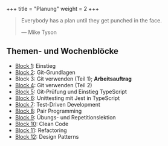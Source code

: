 +++
title = "Planung"
weight = 2
+++

> Everybody has a plan until they get punched in the face.
> 
> — Mike Tyson

## Themen- und Wochenblöcke

- [Block 1](01-einstieg/): Einstieg
- [Block 2](02-git-grundlagen/): Git-Grundlagen
- Block 3: Git verwenden (Teil 1); **Arbeitsauftrag**
- [Block 4](04-git-verwenden-2/): Git verwenden (Teil 2)
- [Block 5](05-git-pruefung-typescript-einstieg/): Git-Prüfung und Einstieg TypeScript
- [Block 6](06-unittesting/): Unittesting mit Jest in TypeScript
- [Block 7](07-test-driven-development/): Test-Driven Development
- [Block 8](08-pair-programming/): Pair Programming
- [Block 9](09-uebungslektion/): Übungs- und Repetitionslektion
- [Block 10](10-clean-code/): Clean Code
- [Block 11](11-refactoring/): Refactoring
- [Block 12](12-design-patterns/): Design Patterns

